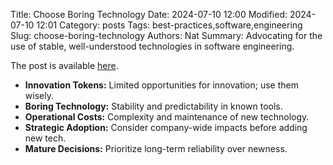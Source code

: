 Title: Choose Boring Technology
Date: 2024-07-10 12:00
Modified: 2024-07-10 12:01
Category: posts
Tags: best-practices,software,engineering
Slug: choose-boring-technology
Authors: Nat
Summary: Advocating for the use of stable, well-understood technologies in software engineering.

The post is available [here](https://mcfunley.com/choose-boring-technology).

- **Innovation Tokens:** Limited opportunities for innovation; use them wisely.
- **Boring Technology:** Stability and predictability in known tools.
- **Operational Costs:** Complexity and maintenance of new technology.
- **Strategic Adoption:** Consider company-wide impacts before adding new tech.
- **Mature Decisions:** Prioritize long-term reliability over newness.
